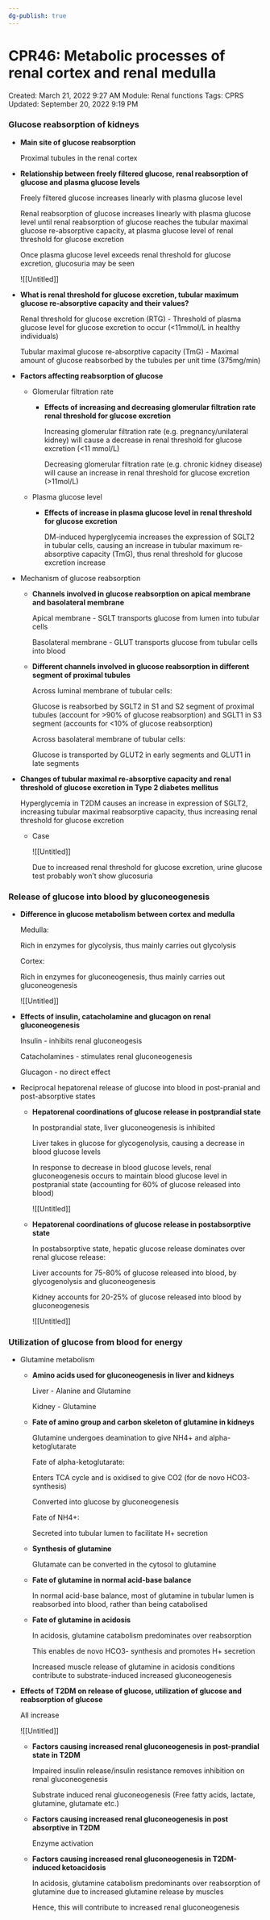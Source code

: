 ```yaml
---
dg-publish: true
---
```


# CPR46: Metabolic processes of renal cortex and renal medulla

Created: March 21, 2022 9:27 AM
Module: Renal functions
Tags: CPRS
Updated: September 20, 2022 9:19 PM

### Glucose reabsorption of kidneys

- **Main site of glucose reabsorption**
    
    Proximal tubules in the renal cortex
    
- **Relationship between freely filtered glucose, renal reabsorption of glucose and plasma glucose levels**
    
    Freely filtered glucose increases linearly with plasma glucose level
    
    Renal reabsorption of glucose increases linearly with plasma glucose level until renal reabsorption of glucose reaches the tubular maximal glucose re-absorptive capacity, at plasma glucose level of renal threshold for glucose excretion
    
    Once plasma glucose level exceeds renal threshold for glucose excretion, glucosuria may be seen
    
    ![[Untitled]]
    
- **What is renal threshold for glucose excretion, tubular maximum glucose re-absorptive capacity and their values?**
    
    Renal threshold for glucose excretion (RTG) - Threshold of plasma glucose level for glucose excretion to occur (<11mmol/L in healthy individuals) 
    
    Tubular maximal glucose re-absorptive capacity (TmG) - Maximal amount of glucose reabsorbed by the tubules per unit time (375mg/min)
    
- **Factors affecting reabsorption of glucose**
    - Glomerular filtration rate
        - **Effects of increasing and decreasing glomerular filtration rate renal threshold for glucose excretion**
            
            Increasing glomerular filtration rate (e.g. pregnancy/unilateral kidney) will cause a decrease in renal threshold for glucose excretion (<11 mmol/L)
            
            Decreasing glomerular filtration rate (e.g. chronic kidney disease) will cause an increase in renal threshold for glucose excretion (>11mol/L)
            
    - Plasma glucose level
        - **Effects of increase in plasma glucose level in renal threshold for glucose excretion**
            
            DM-induced hyperglycemia increases the expression of SGLT2 in tubular cells, causing an increase in tubular maximum re-absorptive capacity (TmG), thus renal threshold for glucose excretion increase
            
- Mechanism of glucose reabsorption
    - **Channels involved in glucose reabsorption on apical membrane and basolateral membrane**
        
        Apical membrane - SGLT transports glucose from lumen into tubular cells
        
        Basolateral membrane - GLUT transports glucose from tubular cells into blood
        
    - **Different channels involved in glucose reabsorption in different segment of proximal tubules**
        
        Across luminal membrane of tubular cells:
        
        Glucose is reabsorbed by SGLT2 in S1 and S2 segment of proximal tubules (account for >90% of glucose reabsorption) and SGLT1 in S3 segment (accounts for <10% of glucose reabsorption)
        
        Across basolateral membrane of tubular cells:
        
        Glucose is transported by GLUT2 in early segments and GLUT1 in late segments
        
- **Changes of tubular maximal re-absorptive capacity and renal threshold of glucose excretion in Type 2 diabetes mellitus**
    
    Hyperglycemia in T2DM causes an increase in expression of SGLT2, increasing tubular maximal reabsorptive capacity, thus increasing renal threshold for glucose excretion
    
    - Case
        
        ![[Untitled]]
        
        Due to increased renal threshold for glucose excretion, urine glucose test probably won’t show glucosuria
        

### Release of glucose into blood by gluconeogenesis

- **Difference in glucose metabolism between cortex and medulla**
    
    Medulla:
    
    Rich in enzymes for glycolysis, thus mainly carries out glycolysis
    
    Cortex:
    
    Rich in enzymes for gluconeogenesis, thus mainly carries out gluconeogenesis
    
    ![[Untitled]]
    
- **Effects of insulin, catacholamine and glucagon on renal gluconeogenesis**
    
    Insulin - inhibits renal gluconeogesis
    
    Catacholamines - stimulates renal gluconeogenesis
    
    Glucagon - no direct effect
    
- Reciprocal hepatorenal release of glucose into blood in post-pranial and post-absorptive states
    - **Hepatorenal coordinations of glucose release in postprandial state**
        
        In postprandial state, liver gluconeogenesis is inhibited
        
        Liver takes in glucose for glycogenolysis, causing a decrease in blood glucose levels
        
        In response to decrease in blood glucose levels, renal gluconeogenesis occurs to maintain blood glucose level in postpranial state (accounting for 60% of glucose released into blood)
        
        ![[Untitled]]
        
    - **Hepatorenal coordinations of glucose release in postabsorptive state**
        
        In postabsorptive state, hepatic glucose release dominates over renal glucose release:
        
        Liver accounts for 75-80% of glucose released into blood, by glycogenolysis and gluconeogenesis
        
        Kidney accounts for 20-25% of glucose released into blood by gluconeogenesis
        
        ![[Untitled]]
        

### Utilization of glucose from blood for energy

- Glutamine metabolism
    - **Amino acids used for gluconeogenesis in liver and kidneys**
        
        Liver - Alanine and Glutamine
        
        Kidney - Glutamine
        
    - **Fate of amino group and carbon skeleton of glutamine in kidneys**
        
        Glutamine undergoes deamination to give NH4+ and alpha-ketoglutarate
        
        Fate of alpha-ketoglutarate:
        
        Enters TCA cycle and is oxidised to give CO2 (for de novo HCO3- synthesis)
        
        Converted into glucose by gluconeogenesis
        
        Fate of NH4+:
        
        Secreted into tubular lumen to facilitate H+ secretion
        
    - **Synthesis of glutamine**
        
        Glutamate can be converted in the cytosol to glutamine
        
    - **Fate of glutamine in normal acid-base balance**
        
        In normal acid-base balance, most of glutamine in tubular lumen is reabsorbed into blood, rather than being catabolised
        
    - **Fate of glutamine in acidosis**
        
        In acidosis, glutamine catabolism predominates over reabsorption
        
        This enables de novo HCO3- synthesis and promotes H+ secretion
        
        Increased muscle release of glutamine in acidosis conditions contribute to substrate-induced increased gluconeogenesis
        
- **Effects of T2DM on release of glucose, utilization of glucose and reabsorption of glucose**
    
    All increase
    
    ![[Untitled]]
    
    - **Factors causing increased renal gluconeogenesis in post-prandial state in T2DM**
        
        Impaired insulin release/insulin resistance removes inhibition on renal gluconeogenesis
        
        Substrate induced renal gluconeogenesis (Free fatty acids, lactate, glutamine, glutamate etc.)
        
    - **Factors causing increased renal gluconeogenesis in post absorptive in T2DM**
        
        Enzyme activation
        
    - **Factors causing increased renal gluconeogenesis in T2DM-induced ketoacidosis**
        
        In acidosis, glutamine catabolism predominants over reabsorption of glutamine due to increased glutamine release by muscles
        
        Hence, this will contribute to increased renal gluconeogenesis